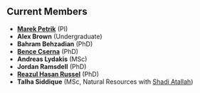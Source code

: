 
## Current Members

* [**Marek Petrik**](http://cs.unh.edu/~mpetrik) (PI)
* **Alex Brown** (Undergraduate)
* **Bahram Behzadian** (PhD)
* [**Bence Cserna**](http://www.cs.unh.edu/bence/) (PhD)
* **Andreas Lydakis** (MSc)
* **Jordan Ramsdell** (PhD)
* [**Reazul Hasan Russel**](http://cs.unh.edu/~rr1042/reazul.html) (PhD)
* **Talha Siddique** (MSc, Natural Resources with [Shadi Atallah](https://colsa.unh.edu/faculty/atallah))



